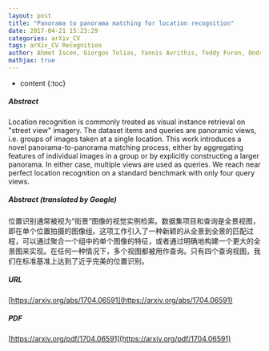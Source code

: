 ```yaml
---
layout: post
title: "Panorama to panorama matching for location recognition"
date: 2017-04-21 15:23:29
categories: arXiv_CV
tags: arXiv_CV Recognition
author: Ahmet Iscen, Giorgos Tolias, Yannis Avrithis, Teddy Furon, Ondrej Chum
mathjax: true
---
```


* content
{:toc}

##### Abstract
Location recognition is commonly treated as visual instance retrieval on "street view" imagery. The dataset items and queries are panoramic views, i.e. groups of images taken at a single location. This work introduces a novel panorama-to-panorama matching process, either by aggregating features of individual images in a group or by explicitly constructing a larger panorama. In either case, multiple views are used as queries. We reach near perfect location recognition on a standard benchmark with only four query views.

##### Abstract (translated by Google)
位置识别通常被视为“街景”图像的视觉实例检索。数据集项目和查询是全景视图，即在单个位置拍摄的图像组。这项工作引入了一种新颖的从全景到全景的匹配过程，可以通过聚合一个组中的单个图像的特征，或者通过明确地构建一个更大的全景图来实现。在任何一种情况下，多个视图都被用作查询。只有四个查询视图，我们在标准基准上达到了近乎完美的位置识别。

##### URL
[https://arxiv.org/abs/1704.06591](https://arxiv.org/abs/1704.06591)

##### PDF
[https://arxiv.org/pdf/1704.06591](https://arxiv.org/pdf/1704.06591)

